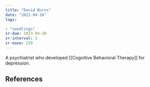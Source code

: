 ```yaml
---
title: "David Burns"
date: "2021-04-16"
tags:

- "seedlings"
sr-due: 2023-04-20
sr-interval: 3
sr-ease: 250
---
```


A psychiatrist who developed [[Cognitive Behavioral Therapy]] for depression.

## References

